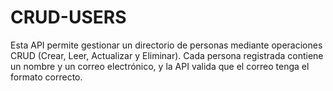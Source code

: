 # CRUD-USERS
Esta API  permite gestionar un directorio de personas mediante operaciones CRUD (Crear, Leer, Actualizar y Eliminar). Cada persona registrada contiene un nombre y un correo electrónico, y la API valida que el correo tenga el formato correcto.
